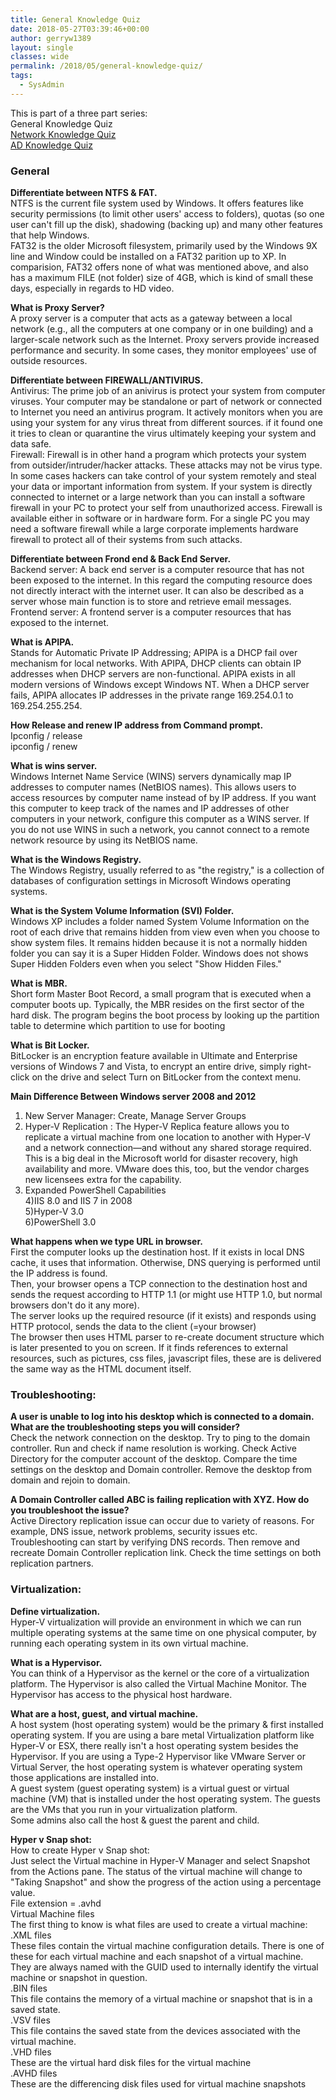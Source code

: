 ```yaml
---
title: General Knowledge Quiz
date: 2018-05-27T03:39:46+00:00
author: gerryw1389
layout: single
classes: wide
permalink: /2018/05/general-knowledge-quiz/
tags:
  - SysAdmin
---
```

<!--more-->

  
This is part of a three part series:  
General Knowledge Quiz  
[Network Knowledge Quiz](https://automationadmin.com/2018/05/network-knowledge-quiz/)  
[AD Knowledge Quiz](https://automationadmin.com/2018/05/ad-knowledge-quiz/)

### General

**Differentiate between NTFS & FAT.**  
NTFS is the current file system used by Windows. It offers features like security permissions (to limit other users' access to folders), quotas (so one user can't fill up the disk), shadowing (backing up) and many other features that help Windows.  
FAT32 is the older Microsoft filesystem, primarily used by the Windows 9X line and Window could be installed on a FAT32 parition up to XP. In comparision, FAT32 offers none of what was mentioned above, and also has a maximum FILE (not folder) size of 4GB, which is kind of small these days, especially in regards to HD video.

**What is Proxy Server?**  
A proxy server is a computer that acts as a gateway between a local network (e.g., all the computers at one company or in one building) and a larger-scale network such as the Internet. Proxy servers provide increased performance and security. In some cases, they monitor employees' use of outside resources.

**Differentiate between FIREWALL/ANTIVIRUS.**  
Antivirus: The prime job of an anivirus is protect your system from computer viruses. Your computer may be standalone or part of network or connected to Internet you need an antivirus program. It actively monitors when you are using your system for any virus threat from different sources. if it found one it tries to clean or quarantine the virus ultimately keeping your system and data safe.  
Firewall: Firewall is in other hand a program which protects your system from outsider/intruder/hacker attacks. These attacks may not be virus type. In some cases hackers can take control of your system remotely and steal your data or important information from system. If your system is directly connected to internet or a large network than you can install a software firewall in your PC to protect your self from unauthorized access. Firewall is available either in software or in hardware form. For a single PC you may need a software firewall while a large corporate implements hardware firewall to protect all of their systems from such attacks.

**Differentiate between Frond end & Back End Server.**  
Backend server: A back end server is a computer resource that has not been exposed to the internet. In this regard the computing resource does not directly interact with the internet user. It can also be described as a server whose main function is to store and retrieve email messages.  
Frontend server: A frontend server is a computer resources that has exposed to the internet.

**What is APIPA.**  
Stands for Automatic Private IP Addressing; APIPA is a DHCP fail over mechanism for local networks. With APIPA, DHCP clients can obtain IP addresses when DHCP servers are non-functional. APIPA exists in all modern versions of Windows except Windows NT. When a DHCP server fails, APIPA allocates IP addresses in the private range 169.254.0.1 to 169.254.255.254.

**How Release and renew IP address from Command prompt.**  
Ipconfig / release  
ipconfig / renew

**What is wins server.**  
Windows Internet Name Service (WINS) servers dynamically map IP addresses to computer names (NetBIOS names). This allows users to access resources by computer name instead of by IP address. If you want this computer to keep track of the names and IP addresses of other computers in your network, configure this computer as a WINS server. If you do not use WINS in such a network, you cannot connect to a remote network resource by using its NetBIOS name.

**What is the Windows Registry.**  
The Windows Registry, usually referred to as "the registry," is a collection of databases of configuration settings in Microsoft Windows operating systems.

**What is the System Volume Information (SVI) Folder.**  
Windows XP includes a folder named System Volume Information on the root of each drive that remains hidden from view even when you choose to show system files. It remains hidden because it is not a normally hidden folder you can say it is a Super Hidden Folder. Windows does not shows Super Hidden Folders even when you select "Show Hidden Files."

**What is MBR.**  
Short form Master Boot Record, a small program that is executed when a computer boots up. Typically, the MBR resides on the first sector of the hard disk. The program begins the boot process by looking up the partition table to determine which partition to use for booting

**What is Bit Locker.**  
BitLocker is an encryption feature available in Ultimate and Enterprise versions of Windows 7 and Vista, to encrypt an entire drive, simply right-click on the drive and select Turn on BitLocker from the context menu.

**Main Difference Between Windows server 2008 and 2012**  
1) New Server Manager: Create, Manage Server Groups  
2) Hyper-V Replication : The Hyper-V Replica feature allows you to replicate a virtual machine from one location to another with Hyper-V and a network connection—and without any shared storage required. This is a big deal in the Microsoft world for disaster recovery, high availability and more. VMware does this, too, but the vendor charges new licensees extra for the capability.  
3) Expanded PowerShell Capabilities  
4)IIS 8.0 and IIS 7 in 2008  
5)Hyper-V 3.0  
6)PowerShell 3.0

**What happens when we type URL in browser.**  
First the computer looks up the destination host. If it exists in local DNS cache, it uses that information. Otherwise, DNS querying is performed until the IP address is found.  
Then, your browser opens a TCP connection to the destination host and sends the request according to HTTP 1.1 (or might use HTTP 1.0, but normal browsers don't do it any more).  
The server looks up the required resource (if it exists) and responds using HTTP protocol, sends the data to the client (=your browser)  
The browser then uses HTML parser to re-create document structure which is later presented to you on screen. If it finds references to external resources, such as pictures, css files, javascript files, these are is delivered the same way as the HTML document itself.

### Troubleshooting:

 **A user is unable to log into his desktop which is connected to a domain. What are the troubleshooting steps you will consider?**  
Check the network connection on the desktop. Try to ping to the domain controller. Run and check if name resolution is working. Check Active Directory for the computer account of the desktop. Compare the time settings on the desktop and Domain controller. Remove the desktop from domain and rejoin to domain.

**A Domain Controller called ABC is failing replication with XYZ. How do you troubleshoot the issue?**  
Active Directory replication issue can occur due to variety of reasons. For example, DNS issue, network problems, security issues etc. Troubleshooting can start by verifying DNS records. Then remove and recreate Domain Controller replication link. Check the time settings on both replication partners.

### Virtualization:

**Define virtualization.**  
Hyper-V virtualization will provide an environment in which we can run multiple operating systems at the same time on one physical computer, by running each operating system in its own virtual machine.

**What is a Hypervisor.**  
You can think of a Hypervisor as the kernel or the core of a virtualization platform. The Hypervisor is also called the Virtual Machine Monitor. The Hypervisor has access to the physical host hardware.

**What are a host, guest, and virtual machine.**  
A host system (host operating system) would be the primary & first installed operating system. If you are using a bare metal Virtualization platform like Hyper-V or ESX, there really isn't a host operating system besides the Hypervisor. If you are using a Type-2 Hypervisor like VMware Server or Virtual Server, the host operating system is whatever operating system those applications are installed into.  
A guest system (guest operating system) is a virtual guest or virtual machine (VM) that is installed under the host operating system. The guests are the VMs that you run in your virtualization platform.  
Some admins also call the host & guest the parent and child.

**Hyper v Snap shot:**  
How to create Hyper v Snap shot:  
Just select the Virtual machine in Hyper-V Manager and select Snapshot from the Actions pane. The status of the virtual machine will change to "Taking Snapshot" and show the progress of the action using a percentage value.  
File extension = .avhd  
Virtual Machine files  
The first thing to know is what files are used to create a virtual machine:  
.XML files  
These files contain the virtual machine configuration details. There is one of these for each virtual machine and each snapshot of a virtual machine. They are always named with the GUID used to internally identify the virtual machine or snapshot in question.  
.BIN files  
This file contains the memory of a virtual machine or snapshot that is in a saved state.  
.VSV files  
This file contains the saved state from the devices associated with the virtual machine.  
.VHD files  
These are the virtual hard disk files for the virtual machine  
.AVHD files  
These are the differencing disk files used for virtual machine snapshots
